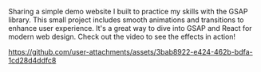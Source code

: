 Sharing a simple demo website I built to practice my skills with the GSAP library. This small project includes smooth animations and transitions to enhance user experience. It's a great way to dive into GSAP and React for modern web design. Check out the video to see the effects in action!

https://github.com/user-attachments/assets/3bab8922-e424-462b-bdfa-1cd28d4ddfc8

